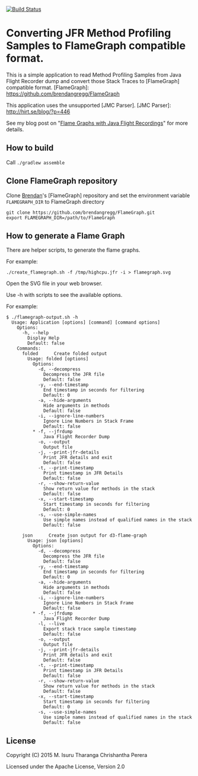 [![Build Status](https://travis-ci.org/chrishantha/jfr-flame-graph.svg?branch=master)](https://travis-ci.org/chrishantha/jfr-flame-graph)

Converting JFR Method Profiling Samples to FlameGraph compatible format.
========================================================================

This is a simple application to read Method Profiling Samples from Java Flight Recorder dump and convert those Stack Traces to [FlameGraph] compatible format.
[FlameGraph]: https://github.com/brendangregg/FlameGraph

This application uses the unsupported [JMC Parser].
[JMC Parser]: http://hirt.se/blog/?p=446

See my blog post on "[Flame Graphs with Java Flight Recordings]" for more details.

[Flame Graphs with Java Flight Recordings]: http://isuru-perera.blogspot.com/2015/05/flame-graphs-with-java-flight-recordings.html

## How to build

Call `./gradlew assemble`

## Clone FlameGraph repository

Clone [Brendan]'s [FlameGraph] repository and set the environment variable `FLAMEGRAPH_DIR` to FlameGraph directory

[Brendan]: http://www.brendangregg.com/bio.html

```
git clone https://github.com/brendangregg/FlameGraph.git
export FLAMEGRAPH_DIR=/path/to/FlameGraph
```

## How to generate a Flame Graph

There are helper scripts, to generate the flame graphs.

For example:

```
./create_flamegraph.sh -f /tmp/highcpu.jfr -i > flamegraph.svg
```
Open the SVG file in your web browser.

Use -h with scripts to see the available options.

For example:
```
$ ./flamegraph-output.sh -h
  Usage: Application [options] [command] [command options]
    Options:
      -h, --help
        Display Help
        Default: false
    Commands:
      folded      Create folded output
        Usage: folded [options]
          Options:
            -d, --decompress
              Decompress the JFR file
              Default: false
            -y, --end-timestamp
              End timestamp in seconds for filtering
              Default: 0
            -a, --hide-arguments
              Hide arguments in methods
              Default: false
            -i, --ignore-line-numbers
              Ignore Line Numbers in Stack Frame
              Default: false
          * -f, --jfrdump
              Java Flight Recorder Dump
            -o, --output
              Output file
            -j, --print-jfr-details
              Print JFR details and exit
              Default: false
            -t, --print-timestamp
              Print timestamp in JFR Details
              Default: false
            -r, --show-return-value
              Show return value for methods in the stack
              Default: false
            -x, --start-timestamp
              Start timestamp in seconds for filtering
              Default: 0
            -s, --use-simple-names
              Use simple names instead of qualified names in the stack
              Default: false

      json      Create json output for d3-flame-graph
        Usage: json [options]
          Options:
            -d, --decompress
              Decompress the JFR file
              Default: false
            -y, --end-timestamp
              End timestamp in seconds for filtering
              Default: 0
            -a, --hide-arguments
              Hide arguments in methods
              Default: false
            -i, --ignore-line-numbers
              Ignore Line Numbers in Stack Frame
              Default: false
          * -f, --jfrdump
              Java Flight Recorder Dump
            -l, --live
              Export stack trace sample timestamp
              Default: false
            -o, --output
              Output file
            -j, --print-jfr-details
              Print JFR details and exit
              Default: false
            -t, --print-timestamp
              Print timestamp in JFR Details
              Default: false
            -r, --show-return-value
              Show return value for methods in the stack
              Default: false
            -x, --start-timestamp
              Start timestamp in seconds for filtering
              Default: 0
            -s, --use-simple-names
              Use simple names instead of qualified names in the stack
              Default: false
```

## License

Copyright (C) 2015 M. Isuru Tharanga Chrishantha Perera

Licensed under the Apache License, Version 2.0
